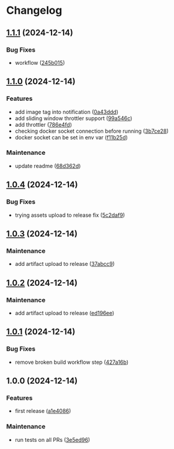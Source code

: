 # Changelog

## [1.1.1](https://github.com/Clasyc/notidock/compare/v1.1.0...v1.1.1) (2024-12-14)


### Bug Fixes

* workflow ([245b015](https://github.com/Clasyc/notidock/commit/245b01590c52f53898035f011997e5575ae8417a))

## [1.1.0](https://github.com/Clasyc/notidock/compare/v1.0.4...v1.1.0) (2024-12-14)


### Features

* add image tag into notification ([0a43ddd](https://github.com/Clasyc/notidock/commit/0a43ddd8af518397e4ec12c95adcc4bb0569c5b2))
* add sliding window throttler support ([99a546c](https://github.com/Clasyc/notidock/commit/99a546cb9f8c995ef9bc2c554bfc7a03765bcf04))
* add throttler ([786e4fd](https://github.com/Clasyc/notidock/commit/786e4fdcbc379838f81624a83c9042a756ab9917))
* checking docker socket connection before running ([3b7ce28](https://github.com/Clasyc/notidock/commit/3b7ce280d38493355eacbf1cef9afa066a1762ba))
* docker socket can be set in env var ([f11b25d](https://github.com/Clasyc/notidock/commit/f11b25d6806126b62327ede9a8a5f784e17134a0))


### Maintenance

* update readme ([68d362d](https://github.com/Clasyc/notidock/commit/68d362d634abad88dc571fe650fd9dfa930986c0))

## [1.0.4](https://github.com/Clasyc/notidock/compare/v1.0.3...v1.0.4) (2024-12-14)


### Bug Fixes

* trying assets upload to release fix ([5c2daf9](https://github.com/Clasyc/notidock/commit/5c2daf969fe58bbe83a7d1c4dbd627a35de7f965))

## [1.0.3](https://github.com/Clasyc/notidock/compare/v1.0.2...v1.0.3) (2024-12-14)


### Maintenance

* add artifact upload to release ([37abcc9](https://github.com/Clasyc/notidock/commit/37abcc9d049ef90f9f282476ee58e619c59c43b2))

## [1.0.2](https://github.com/Clasyc/notidock/compare/v1.0.1...v1.0.2) (2024-12-14)


### Maintenance

* add artifact upload to release ([ed196ee](https://github.com/Clasyc/notidock/commit/ed196ee877a3994a1f074c78c1a6cd1c6c3e156f))

## [1.0.1](https://github.com/Clasyc/notidock/compare/v1.0.0...v1.0.1) (2024-12-14)


### Bug Fixes

* remove broken build workflow step ([427a16b](https://github.com/Clasyc/notidock/commit/427a16be3c26b884ec269008d0e0aded232f24c6))

## 1.0.0 (2024-12-14)


### Features

* first release ([a1e4086](https://github.com/Clasyc/notidock/commit/a1e4086f58c89fc4a9f80020910e5ea28de56e75))


### Maintenance

* run tests on all PRs ([3e5ed96](https://github.com/Clasyc/notidock/commit/3e5ed96304f13232460c9fe12ce5c2e85201a2ee))
